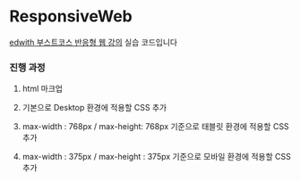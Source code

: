 # ResponsiveWeb

[edwith 부스트코스 반응형 웹 강의](https://www.edwith.org/boostcourse-ui/lecture/34581/) 실습 코드입니다

### 진행 과정

1. html 마크업

2. 기본으로 Desktop 환경에 적용할 CSS 추가

3. max-width : 768px / max-height: 768px 기준으로 태블릿 환경에 적용할 CSS 추가

4. max-width : 375px / max-height : 375px 기준으로 모바일 환경에 적용할 CSS 추가
